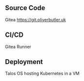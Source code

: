 ## Source Code

Gitea https://git.oliverbutler.uk

## CI/CD

Gitea Runner

## Deployment

Talos OS hosting Kubernetes in a VM

